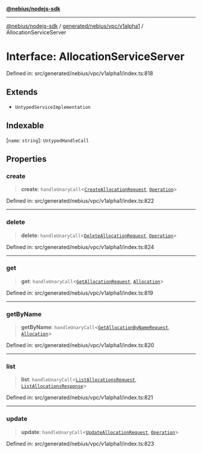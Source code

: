 [**@nebius/nodejs-sdk**](../../../../../README.md)

---

[@nebius/nodejs-sdk](../../../../../README.md) / [generated/nebius/vpc/v1alpha1](../README.md) / AllocationServiceServer

# Interface: AllocationServiceServer

Defined in: src/generated/nebius/vpc/v1alpha1/index.ts:818

## Extends

- `UntypedServiceImplementation`

## Indexable

\[`name`: `string`\]: `UntypedHandleCall`

## Properties

### create

> **create**: `handleUnaryCall`\<[`CreateAllocationRequest`](CreateAllocationRequest.md), [`Operation`](../../../common/v1alpha1/interfaces/Operation.md)\>

Defined in: src/generated/nebius/vpc/v1alpha1/index.ts:822

---

### delete

> **delete**: `handleUnaryCall`\<[`DeleteAllocationRequest`](DeleteAllocationRequest.md), [`Operation`](../../../common/v1alpha1/interfaces/Operation.md)\>

Defined in: src/generated/nebius/vpc/v1alpha1/index.ts:824

---

### get

> **get**: `handleUnaryCall`\<[`GetAllocationRequest`](GetAllocationRequest.md), [`Allocation`](Allocation.md)\>

Defined in: src/generated/nebius/vpc/v1alpha1/index.ts:819

---

### getByName

> **getByName**: `handleUnaryCall`\<[`GetAllocationByNameRequest`](GetAllocationByNameRequest.md), [`Allocation`](Allocation.md)\>

Defined in: src/generated/nebius/vpc/v1alpha1/index.ts:820

---

### list

> **list**: `handleUnaryCall`\<[`ListAllocationsRequest`](ListAllocationsRequest.md), [`ListAllocationsResponse`](ListAllocationsResponse.md)\>

Defined in: src/generated/nebius/vpc/v1alpha1/index.ts:821

---

### update

> **update**: `handleUnaryCall`\<[`UpdateAllocationRequest`](UpdateAllocationRequest.md), [`Operation`](../../../common/v1alpha1/interfaces/Operation.md)\>

Defined in: src/generated/nebius/vpc/v1alpha1/index.ts:823
